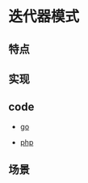 # 迭代器模式

## 特点

## 实现

## code

- [go](../script/go/dp/iterator.go)

- [php](src/php_design_patterns/iterator/iterator.php)

## 场景